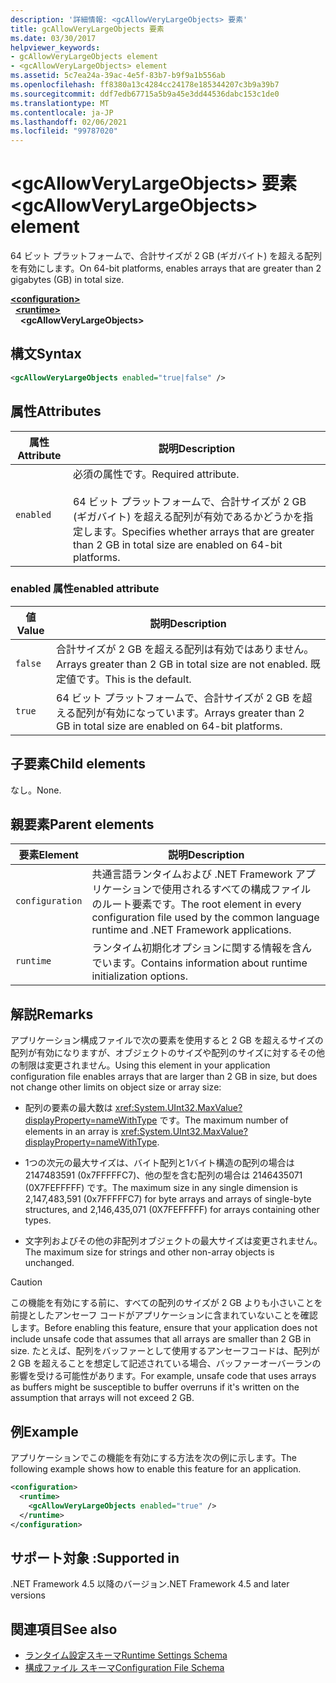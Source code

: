 ```yaml
---
description: '詳細情報: <gcAllowVeryLargeObjects> 要素'
title: gcAllowVeryLargeObjects 要素
ms.date: 03/30/2017
helpviewer_keywords:
- gcAllowVeryLargeObjects element
- <gcAllowVeryLargeObjects> element
ms.assetid: 5c7ea24a-39ac-4e5f-83b7-b9f9a1b556ab
ms.openlocfilehash: ff8380a13c4284cc24178e185344207c3b9a39b7
ms.sourcegitcommit: ddf7edb67715a5b9a45e3dd44536dabc153c1de0
ms.translationtype: MT
ms.contentlocale: ja-JP
ms.lasthandoff: 02/06/2021
ms.locfileid: "99787020"
---
```

# <a name="gcallowverylargeobjects-element"></a><span data-ttu-id="30c99-103">\<gcAllowVeryLargeObjects> 要素</span><span class="sxs-lookup"><span data-stu-id="30c99-103">\<gcAllowVeryLargeObjects> element</span></span>

<span data-ttu-id="30c99-104">64 ビット プラットフォームで、合計サイズが 2 GB (ギガバイト) を超える配列を有効にします。</span><span class="sxs-lookup"><span data-stu-id="30c99-104">On 64-bit platforms, enables arrays that are greater than 2 gigabytes (GB) in total size.</span></span>  
  
[**\<configuration>**](../configuration-element.md)\
&nbsp;&nbsp;[**\<runtime>**](runtime-element.md)\
&nbsp;&nbsp;&nbsp;&nbsp;**\<gcAllowVeryLargeObjects>**  
  
## <a name="syntax"></a><span data-ttu-id="30c99-105">構文</span><span class="sxs-lookup"><span data-stu-id="30c99-105">Syntax</span></span>  
  
```xml  
<gcAllowVeryLargeObjects enabled="true|false" />  
```  
  
## <a name="attributes"></a><span data-ttu-id="30c99-106">属性</span><span class="sxs-lookup"><span data-stu-id="30c99-106">Attributes</span></span>
  
|<span data-ttu-id="30c99-107">属性</span><span class="sxs-lookup"><span data-stu-id="30c99-107">Attribute</span></span>|<span data-ttu-id="30c99-108">説明</span><span class="sxs-lookup"><span data-stu-id="30c99-108">Description</span></span>|  
|---------------|-----------------|  
|`enabled`|<span data-ttu-id="30c99-109">必須の属性です。</span><span class="sxs-lookup"><span data-stu-id="30c99-109">Required attribute.</span></span><br /><br /> <span data-ttu-id="30c99-110">64 ビット プラットフォームで、合計サイズが 2 GB (ギガバイト) を超える配列が有効であるかどうかを指定します。</span><span class="sxs-lookup"><span data-stu-id="30c99-110">Specifies whether arrays that are greater than 2 GB in total size are enabled on 64-bit platforms.</span></span>|  
  
### <a name="enabled-attribute"></a><span data-ttu-id="30c99-111">enabled 属性</span><span class="sxs-lookup"><span data-stu-id="30c99-111">enabled attribute</span></span>  
  
|<span data-ttu-id="30c99-112">値</span><span class="sxs-lookup"><span data-stu-id="30c99-112">Value</span></span>|<span data-ttu-id="30c99-113">説明</span><span class="sxs-lookup"><span data-stu-id="30c99-113">Description</span></span>|  
|-----------|-----------------|  
|`false`|<span data-ttu-id="30c99-114">合計サイズが 2 GB を超える配列は有効ではありません。</span><span class="sxs-lookup"><span data-stu-id="30c99-114">Arrays greater than 2 GB in total size are not enabled.</span></span> <span data-ttu-id="30c99-115">既定値です。</span><span class="sxs-lookup"><span data-stu-id="30c99-115">This is the default.</span></span>|  
|`true`|<span data-ttu-id="30c99-116">64 ビット プラットフォームで、合計サイズが 2 GB を超える配列が有効になっています。</span><span class="sxs-lookup"><span data-stu-id="30c99-116">Arrays greater than 2 GB in total size are enabled on 64-bit platforms.</span></span>|  
  
## <a name="child-elements"></a><span data-ttu-id="30c99-117">子要素</span><span class="sxs-lookup"><span data-stu-id="30c99-117">Child elements</span></span>  

<span data-ttu-id="30c99-118">なし。</span><span class="sxs-lookup"><span data-stu-id="30c99-118">None.</span></span>  
  
## <a name="parent-elements"></a><span data-ttu-id="30c99-119">親要素</span><span class="sxs-lookup"><span data-stu-id="30c99-119">Parent elements</span></span>
  
|<span data-ttu-id="30c99-120">要素</span><span class="sxs-lookup"><span data-stu-id="30c99-120">Element</span></span>|<span data-ttu-id="30c99-121">説明</span><span class="sxs-lookup"><span data-stu-id="30c99-121">Description</span></span>|  
|-------------|-----------------|  
|`configuration`|<span data-ttu-id="30c99-122">共通言語ランタイムおよび .NET Framework アプリケーションで使用されるすべての構成ファイルのルート要素です。</span><span class="sxs-lookup"><span data-stu-id="30c99-122">The root element in every configuration file used by the common language runtime and .NET Framework applications.</span></span>|  
|`runtime`|<span data-ttu-id="30c99-123">ランタイム初期化オプションに関する情報を含んでいます。</span><span class="sxs-lookup"><span data-stu-id="30c99-123">Contains information about runtime initialization options.</span></span>|  
  
## <a name="remarks"></a><span data-ttu-id="30c99-124">解説</span><span class="sxs-lookup"><span data-stu-id="30c99-124">Remarks</span></span>  

 <span data-ttu-id="30c99-125">アプリケーション構成ファイルで次の要素を使用すると 2 GB を超えるサイズの配列が有効になりますが、オブジェクトのサイズや配列のサイズに対するその他の制限は変更されません。</span><span class="sxs-lookup"><span data-stu-id="30c99-125">Using this element in your application configuration file enables arrays that are larger than 2 GB in size, but does not change other limits on object size or array size:</span></span>  
  
- <span data-ttu-id="30c99-126">配列の要素の最大数は <xref:System.UInt32.MaxValue?displayProperty=nameWithType> です。</span><span class="sxs-lookup"><span data-stu-id="30c99-126">The maximum number of elements in an array is <xref:System.UInt32.MaxValue?displayProperty=nameWithType>.</span></span>  
  
- <span data-ttu-id="30c99-127">1つの次元の最大サイズは、バイト配列と1バイト構造の配列の場合は 2147483591 (0x7FFFFFC7)、他の型を含む配列の場合は 2146435071 (0X7FEFFFFF) です。</span><span class="sxs-lookup"><span data-stu-id="30c99-127">The maximum size in any single dimension is 2,147,483,591 (0x7FFFFFC7) for byte arrays and arrays of single-byte structures, and 2,146,435,071 (0X7FEFFFFF) for arrays containing other types.</span></span>  
  
- <span data-ttu-id="30c99-128">文字列およびその他の非配列オブジェクトの最大サイズは変更されません。</span><span class="sxs-lookup"><span data-stu-id="30c99-128">The maximum size for strings and other non-array objects is unchanged.</span></span>  
  
> [!CAUTION]
> <span data-ttu-id="30c99-129">この機能を有効にする前に、すべての配列のサイズが 2 GB よりも小さいことを前提としたアンセーフ コードがアプリケーションに含まれていないことを確認します。</span><span class="sxs-lookup"><span data-stu-id="30c99-129">Before enabling this feature, ensure that your application does not include unsafe code that assumes that all arrays are smaller than 2 GB in size.</span></span> <span data-ttu-id="30c99-130">たとえば、配列をバッファーとして使用するアンセーフコードは、配列が 2 GB を超えることを想定して記述されている場合、バッファーオーバーランの影響を受ける可能性があります。</span><span class="sxs-lookup"><span data-stu-id="30c99-130">For example, unsafe code that uses arrays as buffers might be susceptible to buffer overruns if it's written on the assumption that arrays will not exceed 2 GB.</span></span>  
  
## <a name="example"></a><span data-ttu-id="30c99-131">例</span><span class="sxs-lookup"><span data-stu-id="30c99-131">Example</span></span>  

 <span data-ttu-id="30c99-132">アプリケーションでこの機能を有効にする方法を次の例に示します。</span><span class="sxs-lookup"><span data-stu-id="30c99-132">The following example shows how to enable this feature for an application.</span></span>  
  
```xml  
<configuration>  
  <runtime>  
    <gcAllowVeryLargeObjects enabled="true" />  
  </runtime>  
</configuration>  
```  
  
## <a name="supported-in"></a><span data-ttu-id="30c99-133">サポート対象 :</span><span class="sxs-lookup"><span data-stu-id="30c99-133">Supported in</span></span>

<span data-ttu-id="30c99-134">.NET Framework 4.5 以降のバージョン</span><span class="sxs-lookup"><span data-stu-id="30c99-134">.NET Framework 4.5 and later versions</span></span>

## <a name="see-also"></a><span data-ttu-id="30c99-135">関連項目</span><span class="sxs-lookup"><span data-stu-id="30c99-135">See also</span></span>

- [<span data-ttu-id="30c99-136">ランタイム設定スキーマ</span><span class="sxs-lookup"><span data-stu-id="30c99-136">Runtime Settings Schema</span></span>](index.md)
- [<span data-ttu-id="30c99-137">構成ファイル スキーマ</span><span class="sxs-lookup"><span data-stu-id="30c99-137">Configuration File Schema</span></span>](../index.md)
